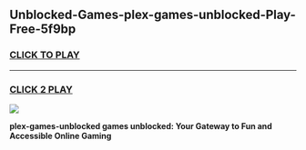 
## Unblocked-Games-plex-games-unblocked-Play-Free-5f9bp
<h3>
<a href="https://premium76.site?title=plex-games-unblocked&ref=10A">CLICK TO PLAY</a></h3>
<hr>

<h3>
<a href="https://premium76.site?title=plex-games-unblocked&ref=10A">CLICK 2 PLAY</a>
  
</h3>

<a href="https://premium76.site?title=plex-games-unblocked&ref=10A"><img src="https://clearcache.store/games.png"></a>


**plex-games-unblocked games unblocked: Your Gateway to Fun and Accessible Online Gaming**
